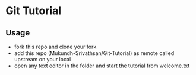 # Git Tutorial

## Usage

- fork this repo and clone your fork
- add this repo (Mukundh-Srivathsan/Git-Tutorial) as remote called upstream on your local
- open any text editor in the folder and start the tutorial from welcome.txt
